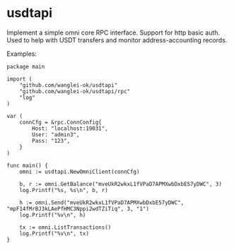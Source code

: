 # usdtapi

Implement a simple omni core RPC interface.
Support for http basic auth.
Used to help with USDT transfers and monitor address-accounting records.

Examples:

```golang
package main

import (
	"github.com/wanglei-ok/usdtapi"
	"github.com/wanglei-ok/usdtapi/rpc"
	"log"
)

var (
	connCfg = &rpc.ConnConfig{
		Host: "localhost:19031",
		User: "admin3",
		Pass: "123",
	}
)

func main() {
	omni := usdtapi.NewOmniClient(connCfg)

	b, r := omni.GetBalance("mveUkR2wkxL1fVPaD7APMXwbDxbE57yDWC", 3)
	log.Printf("%s, %s\n", b, r)

	h := omni.Send("mveUkR2wkxL1fVPaD7APMXwbDxbE57yDWC", "mpF14fMrBJ3kLAePfHMC3Nppi2wdTZiTiq", 3, "1")
	log.Printf("%v\n", h)

	tx := omni.ListTransactions()
	log.Printf("%v\n", tx)
}
```